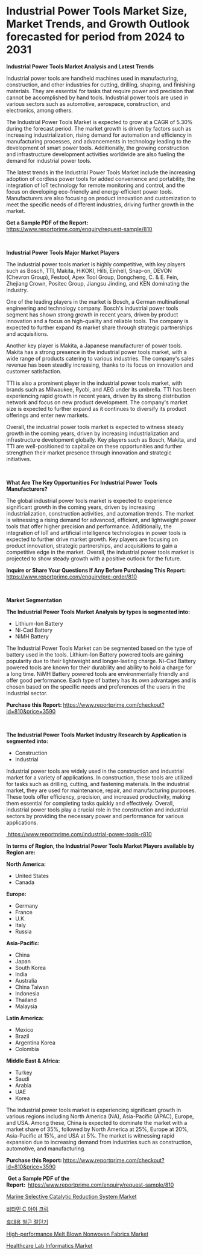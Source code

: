 <p><h1>Industrial Power Tools Market Size, Market Trends, and Growth Outlook forecasted for period from 2024 to 2031</h1></p><p><strong>Industrial Power Tools Market Analysis and Latest Trends</strong></p>
<p><p>Industrial power tools are handheld machines used in manufacturing, construction, and other industries for cutting, drilling, shaping, and finishing materials. They are essential for tasks that require power and precision that cannot be accomplished by hand tools. Industrial power tools are used in various sectors such as automotive, aerospace, construction, and electronics, among others.</p><p>The Industrial Power Tools Market is expected to grow at a CAGR of 5.30% during the forecast period. The market growth is driven by factors such as increasing industrialization, rising demand for automation and efficiency in manufacturing processes, and advancements in technology leading to the development of smart power tools. Additionally, the growing construction and infrastructure development activities worldwide are also fueling the demand for industrial power tools.</p><p>The latest trends in the Industrial Power Tools Market include the increasing adoption of cordless power tools for added convenience and portability, the integration of IoT technology for remote monitoring and control, and the focus on developing eco-friendly and energy-efficient power tools. Manufacturers are also focusing on product innovation and customization to meet the specific needs of different industries, driving further growth in the market.</p></p>
<p><strong>Get a Sample PDF of the Report:&nbsp;</strong> <a href="https://www.reportprime.com/enquiry/request-sample/810">https://www.reportprime.com/enquiry/request-sample/810</a></p>
<p>&nbsp;</p>
<p><strong>Industrial Power Tools Major Market Players</strong></p>
<p><p>The industrial power tools market is highly competitive, with key players such as Bosch, TTI, Makita, HiKOKI, Hilti, Einhell, Snap-on, DEVON (Chevron Group), Festool, Apex Tool Group, Dongcheng, C. & E. Fein, Zhejiang Crown, Positec Group, Jiangsu Jinding, and KEN dominating the industry.</p><p>One of the leading players in the market is Bosch, a German multinational engineering and technology company. Bosch's industrial power tools segment has shown strong growth in recent years, driven by product innovation and a focus on high-quality and reliable tools. The company is expected to further expand its market share through strategic partnerships and acquisitions.</p><p>Another key player is Makita, a Japanese manufacturer of power tools. Makita has a strong presence in the industrial power tools market, with a wide range of products catering to various industries. The company's sales revenue has been steadily increasing, thanks to its focus on innovation and customer satisfaction.</p><p>TTI is also a prominent player in the industrial power tools market, with brands such as Milwaukee, Ryobi, and AEG under its umbrella. TTI has been experiencing rapid growth in recent years, driven by its strong distribution network and focus on new product development. The company's market size is expected to further expand as it continues to diversify its product offerings and enter new markets.</p><p>Overall, the industrial power tools market is expected to witness steady growth in the coming years, driven by increasing industrialization and infrastructure development globally. Key players such as Bosch, Makita, and TTI are well-positioned to capitalize on these opportunities and further strengthen their market presence through innovation and strategic initiatives.</p></p>
<p>&nbsp;</p>
<p><strong>What Are The Key Opportunities For Industrial Power Tools Manufacturers?</strong></p>
<p><p>The global industrial power tools market is expected to experience significant growth in the coming years, driven by increasing industrialization, construction activities, and automation trends. The market is witnessing a rising demand for advanced, efficient, and lightweight power tools that offer higher precision and performance. Additionally, the integration of IoT and artificial intelligence technologies in power tools is expected to further drive market growth. Key players are focusing on product innovation, strategic partnerships, and acquisitions to gain a competitive edge in the market. Overall, the industrial power tools market is projected to show steady growth with a positive outlook for the future.</p></p>
<p><strong>Inquire or Share Your Questions If Any Before Purchasing This Report:</strong> <a href="https://www.reportprime.com/enquiry/pre-order/810">https://www.reportprime.com/enquiry/pre-order/810</a></p>
<p>&nbsp;</p>
<p><strong>Market Segmentation</strong></p>
<p><strong>The Industrial Power Tools Market Analysis by types is segmented into:</strong></p>
<p><ul><li>Lithium-Ion Battery</li><li>Ni-Cad Battery</li><li>NiMH Battery</li></ul></p>
<p><p>The Industrial Power Tools Market can be segmented based on the type of battery used in the tools. Lithium-Ion Battery powered tools are gaining popularity due to their lightweight and longer-lasting charge. Ni-Cad Battery powered tools are known for their durability and ability to hold a charge for a long time. NiMH Battery powered tools are environmentally friendly and offer good performance. Each type of battery has its own advantages and is chosen based on the specific needs and preferences of the users in the industrial sector.</p></p>
<p><strong>Purchase this Report:&nbsp;</strong><a href="https://www.reportprime.com/checkout?id=810&price=3590">https://www.reportprime.com/checkout?id=810&price=3590</a></p>
<p>&nbsp;</p>
<p><strong>The Industrial Power Tools Market Industry Research by Application is segmented into:</strong></p>
<p><ul><li>Construction</li><li>Industrial</li></ul></p>
<p><p>Industrial power tools are widely used in the construction and industrial market for a variety of applications. In construction, these tools are utilized for tasks such as drilling, cutting, and fastening materials. In the industrial market, they are used for maintenance, repair, and manufacturing purposes. These tools offer efficiency, precision, and increased productivity, making them essential for completing tasks quickly and effectively. Overall, industrial power tools play a crucial role in the construction and industrial sectors by providing the necessary power and performance for various applications.</p></p>
<p><a href="https://www.reportprime.com/industrial-power-tools-r810">&nbsp;https://www.reportprime.com/industrial-power-tools-r810</a></p>
<p><strong>In terms of Region, the Industrial Power Tools Market Players available by Region are:</strong></p>
<p>
    <p> <strong> North America: </strong>
        <ul>
            <li>United States</li>
            <li>Canada</li>
        </ul>
        </p> 
    <p> <strong> Europe: </strong>
        <ul>
            <li>Germany</li>
            <li>France</li>
            <li>U.K.</li>
            <li>Italy</li>
            <li>Russia</li>
        </ul>
        </p> 
    <p> <strong> Asia-Pacific: </strong>
        <ul>
            <li>China</li>
            <li>Japan</li>
            <li>South Korea</li>
            <li>India</li>
            <li>Australia</li>
            <li>China Taiwan</li>
            <li>Indonesia</li>
            <li>Thailand</li>
            <li>Malaysia</li>
        </ul>
        </p> 
    <p> <strong> Latin America: </strong>
        <ul>
            <li>Mexico</li>
            <li>Brazil</li>
            <li>Argentina Korea</li>
            <li>Colombia</li>
        </ul>
        </p> 
    <p> <strong> Middle East & Africa: </strong>
        <ul>
            <li>Turkey</li>
            <li>Saudi</li>
            <li>Arabia</li>
            <li>UAE</li>
            <li>Korea</li>
        </ul>
    </p>
    </p>
<p><p>The industrial power tools market is experiencing significant growth in various regions including North America (NA), Asia-Pacific (APAC), Europe, and USA. Among these, China is expected to dominate the market with a market share of 35%, followed by North America at 25%, Europe at 20%, Asia-Pacific at 15%, and USA at 5%. The market is witnessing rapid expansion due to increasing demand from industries such as construction, automotive, and manufacturing.</p></p>
<p><strong>Purchase this Report: </strong><a href="https://www.reportprime.com/checkout?id=810&price=3590">https://www.reportprime.com/checkout?id=810&price=3590</a></p>
<p>&nbsp;<strong>Get a Sample PDF of the Report:&nbsp;&nbsp;</strong><a href="https://www.reportprime.com/enquiry/request-sample/810">https://www.reportprime.com/enquiry/request-sample/810</a></p>
<p><strong></strong></p>
<p><p><a href="https://www.linkedin.com/pulse/marine-selective-catalytic-reduction-system-market-analysis-b6rue">Marine Selective Catalytic Reduction System Market</a></p><p><a href="https://medium.com/@autumnberge/%EB%B9%84%ED%83%80%EB%AF%BC-c-%EC%95%84%EC%9D%B4-%ED%81%AC%EB%A6%BC-%EC%8B%9C%EC%9E%A5-%EC%84%B1%EA%B3%B5%EC%A0%81%EC%9D%B8-%EB%B9%84%EC%A6%88%EB%8B%88%EC%8A%A4-%EC%A0%84%EB%9E%B5%EC%9D%98-%EC%97%B4%EC%87%A0-2031%EB%85%84%EA%B9%8C%EC%A7%80-%EC%98%88%EC%B8%A1-1bc348b282ab">비타민 C 아이 크림</a></p><p><a href="https://medium.com/@kirstenhintz/%ED%9C%B4%EB%8C%80%EC%9A%A9-%EA%B0%95%EC%B2%A0%EC%BB%B7%ED%8C%85-%EB%A8%B8%EC%8B%A0-%EC%8B%9C%EC%9E%A5%EC%9D%80-%EC%8B%9C%EC%9E%A5-%EC%A0%90%EC%9C%A0%EC%9C%A8-%EC%8B%9C%EC%9E%A5-%ED%8A%B8%EB%A0%8C%EB%93%9C-%EB%B0%8F-%EC%8B%9C%EC%9E%A5-%EC%84%B1%EC%9E%A5%EC%97%90-%EB%8C%80%ED%95%9C-%EC%A0%95%EB%B3%B4%EB%A5%BC-%EC%A0%9C%EA%B3%B5%ED%95%A9%EB%8B%88%EB%8B%A4-c48d54f88439">휴대용 철근 절단기</a></p><p><a href="https://github.com/CliffMedina6/Market-Research-Report-List-4/blob/main/high-performance-melt-blown-nonwoven-fabrics-market.md">High-performance Melt Blown Nonwoven Fabrics Market</a></p><p><a href="https://www.linkedin.com/pulse/healthcare-lab-informatics-market-insight-trends-growth-ydrke">Healthcare Lab Informatics Market</a></p></p>